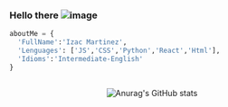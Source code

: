 ### Hello there    ![image](https://user-images.githubusercontent.com/80991266/125365445-df10e700-e339-11eb-9c1d-c967cfc1f4c3.png)




``` python
aboutMe = {
  'FullName':'Izac Martinez',
  'Lenguages': ['JS','CSS','Python','React','Html'],
  'Idioms':'Intermediate-English'
}
  

```

<div align="center">

![Anurag's GitHub stats](https://github-readme-stats.vercel.app/api?username=IzacMt&show_icons=true&theme=dark)
  
</div>

<!--
**IzacMt/IzacMt** is a ✨ _special_ ✨ repository because its `README.md` (this file) appears on your GitHub profile.

Here are some ideas to get you started:

- 🔭 I’m currently working on ...
- 🌱 I’m currently learning ...
- 👯 I’m looking to collaborate on ...
- 🤔 I’m looking for help with ...
- 💬 Ask me about ...
- 📫 How to reach me: ...
- 😄 Pronouns: ...
- ⚡ Fun fact: ...
-->
